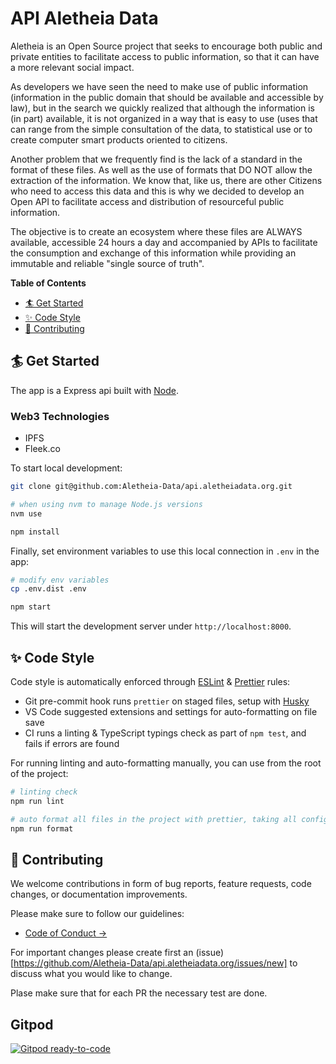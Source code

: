 # API Aletheia Data

Aletheia is an Open Source project that seeks to encourage both public and private entities to facilitate
access to public information, so that it can have a more relevant social impact. 

As developers we have seen the need to make use of public information (information in the public
 domain that should be available and accessible by law), but in the search we quickly realized that
  although the information is (in part) available, it is not organized in a way that is easy to use (uses that
   can range from the simple consultation of the data, to statistical use or to create computer smart
    products oriented to citizens. 

Another problem that we frequently find is the lack of a standard in the format of these files. As well as
 the use of formats that DO NOT allow the extraction of the information. We know that, like us, there are
  other Citizens who need to access this data and this is why we decided to develop an Open API to
   facilitate access and distribution of resourceful public information. 


The objective is to create an ecosystem where these files are ALWAYS available, accessible 24 hours a
 day and accompanied by APIs to facilitate the consumption and exchange of this information while
  providing an immutable and reliable "single source of truth".

**Table of Contents**

- [🏄 Get Started](#-get-started)
- [✨ Code Style](#-code-style)
- [💖 Contributing](#-contributing)
## 🏄 Get Started

The app is a Express api built with [Node](https://nodejs.org/en/).

### Web3 Technologies

- IPFS
- Fleek.co

To start local development:

```bash
git clone git@github.com:Aletheia-Data/api.aletheiadata.org.git

# when using nvm to manage Node.js versions
nvm use

npm install
```

Finally, set environment variables to use this local connection in `.env` in the app:

```bash
# modify env variables
cp .env.dist .env

npm start
```

This will start the development server under
`http://localhost:8000`.

## ✨ Code Style

Code style is automatically enforced through [ESLint](https://eslint.org) & [Prettier](https://prettier.io) rules:

- Git pre-commit hook runs `prettier` on staged files, setup with [Husky](https://typicode.github.io/husky)
- VS Code suggested extensions and settings for auto-formatting on file save
- CI runs a linting & TypeScript typings check as part of `npm test`, and fails if errors are found

For running linting and auto-formatting manually, you can use from the root of the project:

```bash
# linting check
npm run lint

# auto format all files in the project with prettier, taking all configs into account
npm run format
```
## 💖 Contributing

We welcome contributions in form of bug reports, feature requests, code changes, or documentation improvements.

Please make sure to follow our guidelines:
- [Code of Conduct →](#)

For important changes please create first an (issue)[https://github.com/Aletheia-Data/api.aletheiadata.org/issues/new] to discuss what you would like to change.

Plase make sure that for each PR the necessary test are done.
## Gitpod

[![Gitpod ready-to-code](https://img.shields.io/badge/Gitpod-ready--to--code-blue?logo=gitpod)](https://gitpod.io/#https://github.com/EnzoVezzaro/api.aletheiadata.org)
